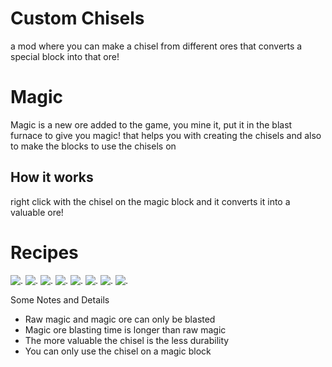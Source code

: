 # Custom Chisels
a mod where you can make a chisel from different ores that converts a special block into that ore!

# Magic
Magic is a new ore added to the game, you mine it, put it in the blast furnace to give you magic! that helps you with creating the chisels and also to make the blocks to use the chisels on

## How it works
right click with the chisel on the magic block and it converts it into a valuable ore!

# Recipes
![.](https://cdn.modrinth.com/data/cached_images/db70438a55cba7e71a2f0ea4011383f55c4bdca5.png)
![.](https://cdn.modrinth.com/data/cached_images/9f469f12a483261bff6ae6dc5cfdc098a1a28c77.png)
![.](https://cdn.modrinth.com/data/cached_images/d306b5fe9fdb27368d815065cbdaaded3a288aa7.png)
![.](https://cdn.modrinth.com/data/cached_images/7582741584ab5791ebd8d9c66ef7d2c7a3a33252.png)
![.](https://cdn.modrinth.com/data/cached_images/ed19e015e982d2c529f5298b83b775651beec1bf.png)
![.](https://cdn.modrinth.com/data/cached_images/4d7cc9350b15b51515b7648eab1185ae31ec9c29.png)
![.](https://cdn.modrinth.com/data/cached_images/d3349a4825cba8e59567d7ab5c7406756789fd96.png)
![.](https://cdn.modrinth.com/data/cached_images/bcffad4b8e79974eda16702a89259d84c202e8ea.png)

Some Notes and Details
- Raw magic and magic ore can only be blasted
- Magic ore blasting time is longer than raw magic
- The more valuable the chisel is the less durability
- You can only use the chisel on a magic block

